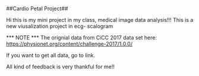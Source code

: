 ##Cardio Petal Project##

Hi this is my mini project in my class, medical image data analysis!!!
This is a new viusalization project in ecg- scalogram

*** NOTE ***
The orignial data from CiCC 2017 data set here:
https://physionet.org/content/challenge-2017/1.0.0/

If you want to get all data, go to link.

All kind of feedback is very thankful for me!!
